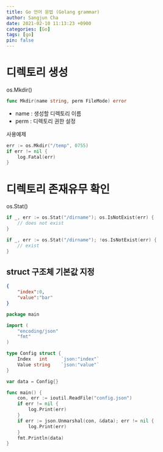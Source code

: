 ```yaml
---
title: Go 언어 문법 (Golang grammar)
author: Sangjun Cha
date: 2021-02-10 11:13:23 +0900
categories: [Go]
tags: [go]
pin: false
---
```


# 디렉토리 생성

os.Mkdir()

```go
func Mkdir(name string, perm FileMode) error
```
- name : 생성할 디렉토리 이름
- perm : 디렉토리 권한 설정

사용예제

```go
err := os.Mkdir("/temp", 0755)
if err != nil {
    log.Fatal(err)
}
```

# 디렉토리 존재유무 확인

os.Stat()

```go
if _, err := os.Stat("/dirname"); os.IsNotExist(err) {
	// does not exist
}

if _, err := os.Stat("/dirname"); !os.IsNotExist(err) {
	// exist
}
```

## struct 구조체 기본값 지정

```json
{
    "index":0,
    "value":"bar"
}
```

```go
package main

import (
    "encoding/json"
    "fmt"
)

type Config struct {
    Index   int	    `json:"index"`
    Value string    `json:"value"`
}

var data = Config{}

func main() {
    con, err := ioutil.ReadFile("config.json")
	if err != nil {
		log.Print(err)
	}
	if err := json.Unmarshal(con, &data); err != nil {
		log.Print(err)
	}
    fmt.Println(data)
}
```
